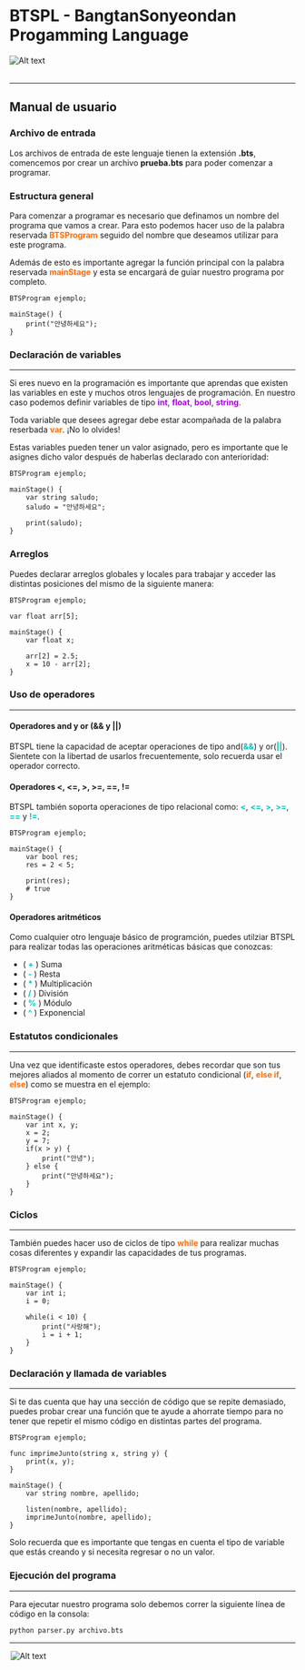 # BTSPL - BangtanSonyeondan Progamming Language

<img
  src="./extra/jiminGIF.gif"
  alt="Alt text"
  title="Optional title"
  style="display: flex; margin: 0 auto; min-width: 600px; max-width: 700px">
<br />

***

## Manual de usuario

### Archivo de entrada

Los archivos de entrada de este lenguaje tienen la extensión **.bts**, comencemos por crear un
archivo **prueba.bts** para poder comenzar a programar.

### Estructura general

Para comenzar a programar es necesario que definamos un nombre del programa que vamos a crear. Para
esto podemos hacer uso de la palabra reservada <span style="color: #ff6b01; font-weight: bold">BTSProgram</span> seguido del nombre que deseamos utilizar
para este programa.

Además de esto es importante agregar la función principal con la palabra reservada <span style="color: #ff6b01; font-weight: bold">mainStage</span> y esta se encargará de guiar nuestro programa por completo.
```
BTSProgram ejemplo;

mainStage() {
    print("안녕하세요");
}
```

### Declaración de variables

***

Si eres nuevo en la programación es importante que aprendas que existen las variables en este y muchos otros lenguajes de programación.
En nuestro caso podemos definir variables de tipo <span style="color: #aa00e9; font-weight: bold">int</span>, <span style="color: #aa00e9; font-weight: bold">float</span>, <span style="color: #aa00e9; font-weight: bold">bool</span>, <span style="color: #aa00e9; font-weight: bold">string</span>.

Toda variable que desees agregar debe estar acompañada de la palabra reserbada <span style="color: #ff6b01; font-weight: bold">var</span>. ¡No lo olvides!

Estas variables pueden tener un valor asignado, pero es importante que le asignes dicho valor después de haberlas declarado con anterioridad:

```
BTSProgram ejemplo;

mainStage() {
    var string saludo;
    saludo = "안녕하세요";

    print(saludo);
}
```

### Arreglos

Puedes declarar arreglos globales y locales para trabajar y acceder las distintas posiciones del mismo de la siguiente manera:
```
BTSProgram ejemplo;

var float arr[5];

mainStage() {
    var float x;

    arr[2] = 2.5;
    x = 10 - arr[2];
}
```

### Uso de operadores

***

#### Operadores and y or (&& y ||)

BTSPL tiene la capacidad de aceptar operaciones de tipo and(<span style="color: #01c6bf; font-weight: bold">&&</span>) y or(<span style="color: #01c6bf; font-weight: bold">||</span>). Sientete con la libertad
de usarlos frecuentemente, solo recuerda usar el operador correcto.

#### Operadores <, <=, >, >=, ==, !=

BTSPL también soporta operaciones de tipo relacional como: <span style="color: #01c6bf; font-weight: bold"><</span>, <span style="color: #01c6bf; font-weight: bold"><=</span>, <span style="color: #01c6bf; font-weight: bold">></span>, <span style="color: #01c6bf; font-weight: bold">>=</span>, <span style="color: #01c6bf; font-weight: bold">==</span> y <span style="color: #01c6bf; font-weight: bold">!=</span>.

```
BTSProgram ejemplo;

mainStage() {
    var bool res;
    res = 2 < 5;

    print(res);
    # true
}
```

#### Operadores aritméticos

Como cualquier otro lenguaje básico de programción, puedes utilziar BTSPL para realizar todas las operaciones aritméticas básicas que conozcas:

- ( <span style="color: #01c6bf; font-weight: bold">+</span> ) Suma
- ( <span style="color: #01c6bf; font-weight: bold">-</span> ) Resta
- ( <span style="color: #01c6bf; font-weight: bold">*</span> ) Multiplicación
- ( <span style="color: #01c6bf; font-weight: bold">/</span> ) División
- ( <span style="color: #01c6bf; font-weight: bold">%</span> ) Módulo
- ( <span style="color: #01c6bf; font-weight: bold">^</span> ) Exponencial
    
### Estatutos condicionales

***

Una vez que identificaste estos operadores, debes recordar que son tus mejores aliados al momento de correr un estatuto condicional (<span style="color: #ff6b01; font-weight: bold">if</span>, <span style="color: #ff6b01; font-weight: bold">else if</span>, <span style="color: #ff6b01; font-weight: bold">else</span>) como se muestra en el ejemplo:

```
BTSProgram ejemplo;

mainStage() {
    var int x, y;
    x = 2;
    y = 7;
    if(x > y) {
        print("안녕");
    } else {
        print("안녕하세요");
    }
}
```

### Ciclos

***

También puedes hacer uso de ciclos de tipo <span style="color: #ff6b01; font-weight: bold">while</span> para realizar muchas cosas diferentes y expandir las capacidades de tus programas.

```
BTSProgram ejemplo;

mainStage() {
    var int i;
    i = 0;
    
    while(i < 10) {
        print("사랑해");
        i = i + 1;
    }
}
```

### Declaración y llamada de variables

***

Si te das cuenta que hay una sección de código que se repite demasiado, puedes probar crear una función que te ayude a ahorrate tiempo para no tener que repetir el mismo código en distintas partes del programa.

```
BTSProgram ejemplo;

func imprimeJunto(string x, string y) {
    print(x, y);
}

mainStage() {
    var string nombre, apellido;

    listen(nombre, apellido);
    imprimeJunto(nombre, apellido);
}
```

Solo recuerda que es importante que tengas en cuenta el tipo de variable que estás creando y si necesita regresar o no un valor.

### Ejecución del programa
***

Para ejecutar nuestro programa solo debemos correr la siguiente línea de código en la consola:
```
python parser.py archivo.bts
```

***
<img
  src="./extra/vGIF.gif"
  alt="Alt text"
  title="Optional title"
  style="display: flex; margin: 0 auto; min-width: 400px; max-width: 500px">